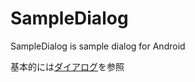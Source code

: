 # SampleDialog

SampleDialog is sample dialog for Android

基本的には[ダイアログ](https://developer.android.com/guide/topics/ui/dialogs?hl=ja#AddingButtons)を参照

